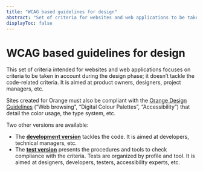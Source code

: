 ```yaml
---
title: "WCAG based guidelines for design"
abstract: "Set of criteria for websites and web applications to be taken in account during the design phase"
displayToc: false
---
```


# WCAG based guidelines for design

This set of criteria intended for websites and web applications focuses on criteria to be taken in account during the design phase; it doesn’t tackle the code-related criteria. It is aimed at product owners, designers, project managers, etc.

Sites created for Orange must also be compliant with the [Orange Design Guidelines](https://design.orange.com/) (“Web browsing”, “Digital Colour Palettes”, “Accessibility”) that detail the color usage, the type system, etc.

Two other versions are available:
- The **[development version](/en/web/develop/)** tackles the code. It is aimed at developers, technical managers, etc.
- The **[test version](/en/web/test/)** presents the procedures and tools to check compliance with the criteria. Tests are organized by profile and tool. It is aimed at designers, developers, testers, accessibility experts, etc.


